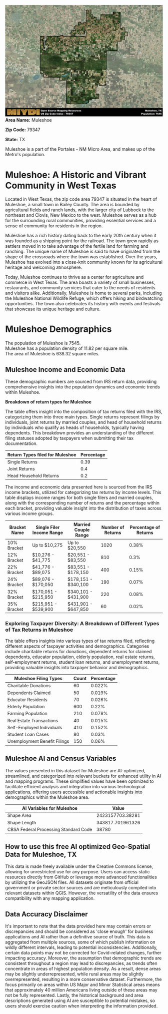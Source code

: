 ![Image Alt Text](../_images/79347.png)
**Area Name:** Muleshoe

**Zip Code:** 79347

**State:** TX

Muleshoe is a part of the Portales - NM Micro Area, and makes up  of the Metro's population.  

# Muleshoe: A Historic and Vibrant Community in West Texas  

Located in West Texas, the zip code area 79347 is situated in the heart of Muleshoe, a small town in Bailey County. The area is bounded by agricultural fields and ranch lands, with the larger city of Lubbock to the northeast and Clovis, New Mexico to the west. Muleshoe serves as a hub for the surrounding rural communities, providing essential services and a sense of community for residents in the region.  

Muleshoe has a rich history dating back to the early 20th century when it was founded as a shipping point for the railroad. The town grew rapidly as settlers moved in to take advantage of the fertile land for farming and ranching. The unique name of Muleshoe is said to have originated from the shape of the crossroads where the town was established. Over the years, Muleshoe has evolved into a close-knit community known for its agricultural heritage and welcoming atmosphere.  

Today, Muleshoe continues to thrive as a center for agriculture and commerce in West Texas. The area boasts a variety of small businesses, restaurants, and community services that cater to the needs of residents and visitors alike. Additionally, Muleshoe is home to several parks, including the Muleshoe National Wildlife Refuge, which offers hiking and birdwatching opportunities. The town also celebrates its history with events and festivals that showcase its unique heritage and culture.

# Muleshoe Demographics

The population of Muleshoe is 7545.  
Muleshoe has a population density of 11.82 per square mile.  
The area of Muleshoe is 638.32 square miles.  

## Muleshoe Income and Economic Data

These demographic numbers are sourced from IRS return data, providing comprehensive insights into the population dynamics and economic trends within Muleshoe.

**Breakdown of return types for Muleshoe**

The table offers insight into the composition of tax returns filed with the IRS, categorizing them into three main types. Single returns represent filings by individuals, joint returns by married couples, and head of household returns by individuals who qualify as heads of households, typically having dependents. This breakdown provides an understanding of the different filing statuses adopted by taxpayers when submitting their tax documentation.

| Return Types filed for Muleshoe                              | Percentage          |
|----------------------------------------------------------|---------------------|
| Single Returns                                            | 0.39 |
| Joint Returns                                             | 0.4 |
| Head Household Returns                                    | 0.2 |

The income and economic data presented here is sourced from the IRS income brackets, utilized for categorizing tax returns by income levels. This table displays income ranges for both single filers and married couples, along with the corresponding number of returns and the percentage within each bracket, providing valuable insight into the distribution of taxes across various income groups.

| Bracket Name       | Single Filer Income Range | Married Couple Range | Number of Returns | Percentage of Returns |
|--------------------|----------------------------|----------------------|-------------------|-----------------------|
| 10% Bracket        | Up to $10,275              | Up to $20,550        | 1020 | 0.38% |
| 12% Bracket        | $10,276 - $41,775          | $20,551 - $83,550    | 810 | 0.3% |
| 22% Bracket        | $41,776 - $89,075          | $83,551 - $178,150   | 400 | 0.15% |
| 24% Bracket        | $89,076 - $170,050         | $178,151 - $340,100  | 190 | 0.07% |
| 32% Bracket        | $170,051 - $215,950        | $340,101 - $431,900  | 220 | 0.08% |
| 35% Bracket        | $215,951 - $539,900        | $431,901 - $647,850  | 60 | 0.02% |

### Exploring Taxpayer Diversity: A Breakdown of Different Types of Tax Returns in Muleshoe

The table offers insights into various types of tax returns filed, reflecting different aspects of taxpayer activities and demographics. Categories include charitable returns for donations, dependent returns for claimed dependents, educator population, elderly population, real estate returns, self-employment returns, student loan returns, and unemployment returns, providing valuable insights into taxpayer behavior and demographics.

| Muleshoe Filing Types                    | Count | Percentage |
|--------------------------------------|-------|------------|
| Charitable Donations                 | 60 | 0.022% |
| Dependents Claimed                   | 50 | 0.019% |
| Educator Residents                   | 70 | 0.026% |
| Elderly Population                   | 600 | 0.22% |
| Farming Population                   | 210 | 0.078% |
| Real Estate Transactions             | 40 | 0.015% |
| Self-Employed Individuals            | 410 | 0.152% |
| Student Loan Cases                   | 80 | 0.03% |
| Unemployment Benefit Filings         | 150 | 0.06% |

## Muleshoe AI and Census Variables

The values presented in this dataset for Muleshoe are AI-optimized, streamlined, and categorized into relevant buckets for enhanced utility in AI and mapping programs. These simplified values have been optimized to facilitate efficient analysis and integration into various technological applications, offering users accessible and actionable insights into demographics within the Muleshoe area.

| AI Variables for Muleshoe | Value |
|-------------|-------|
| Shape Area | 2423157703.38281 |
| Shape Length | 343817.701961326 |
| CBSA Federal Processing Standard Code | 38780 |

## How to use this free AI optimized Geo-Spatial Data for Muleshoe, TX

This data is made freely available under the Creative Commons license, allowing for unrestricted use for any purpose. Users can access static resources directly from GitHub or leverage more advanced functionalities by utilizing the GeoJSON files. All datasets originate from official government or private sector sources and are meticulously compiled into relevant datasets within QGIS. However, the versatility of the data ensures compatibility with any mapping application.

## Data Accuracy Disclaimer
It's important to note that the data provided here may contain errors or discrepancies and should be considered as 'close enough' for business applications and AI rather than a definitive source of truth. This data is aggregated from multiple sources, some of which publish information on wildly different intervals, leading to potential inconsistencies. Additionally, certain data points may not be corrected for Covid-related changes, further impacting accuracy. Moreover, the assumption that demographic trends are consistent throughout a region may lead to discrepancies, as trends often concentrate in areas of highest population density. As a result, dense areas may be slightly underrepresented, while rural areas may be slightly overrepresented, resulting in a more conservative dataset. Furthermore, the focus primarily on areas within US Major and Minor Statistical areas means that approximately 40 million Americans living outside of these areas may not be fully represented. Lastly, the historical background and area descriptions generated using AI are susceptible to potential mistakes, so users should exercise caution when interpreting the information provided.
